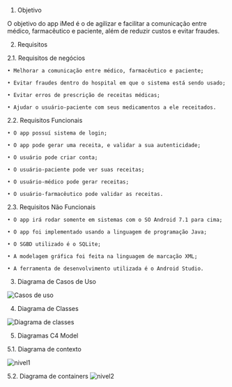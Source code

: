 1. Objetivo

O objetivo do app iMed é o de agilizar e facilitar a comunicação entre médico, farmacêutico e paciente, além de reduzir custos e evitar fraudes.

2. Requisitos

2.1. Requisitos de negócios
  
    • Melhorar a comunicação entre médico, farmacêutico e paciente;

    • Evitar fraudes dentro do hospital em que o sistema está sendo usado;

    • Evitar erros de prescrição de receitas médicas;

    • Ajudar o usuário-paciente com seus medicamentos a ele receitados.

2.2. Requisitos Funcionais
  
    • O app possuí sistema de login;

    • O app pode gerar uma receita, e validar a sua autenticidade;

    • O usuário pode criar conta;
    
    • O usuário-paciente pode ver suas receitas;
      
    • O usuário-médico pode gerar receitas;
      
    • O usuário-farmacêutico pode validar as receitas.

2.3. Requisitos Não Funcionais
  
    • O app irá rodar somente em sistemas com o SO Android 7.1 para cima;

    • O app foi implementado usando a linguagem de programação Java;

    • O SGBD utilizado é o SQLite;

    • A modelagem gráfica foi feita na linguagem de marcação XML;

    • A ferramenta de desenvolvimento utilizada é o Android Studio. 

3. Diagrama de Casos de Uso

![Casos de uso](https://user-images.githubusercontent.com/74109343/144315665-fd849bec-8cae-4d0f-ab87-29abb4a4d081.jpg)


4. Diagrama de Classes

![Diagrama de classes](https://user-images.githubusercontent.com/74109343/138169978-020e6090-396d-4f1f-9611-c1a5655c2b35.jpeg)


5. Diagramas C4 Model 

5.1. Diagrama de contexto

![nivel1](https://user-images.githubusercontent.com/74109343/137323033-60e2d8e1-4e98-46a9-b83d-6f1d4589a9dc.jpg)


5.2. Diagrama de containers
![nivel2](https://user-images.githubusercontent.com/74109343/137323041-d70e2eb4-60eb-44a7-bd4b-7a917ee4920b.jpg)

